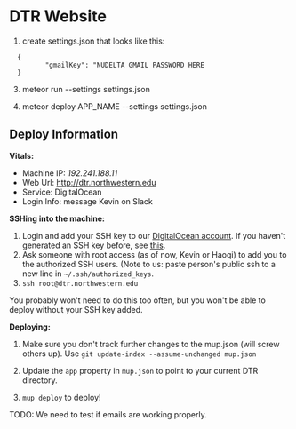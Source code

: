 DTR Website
==============

1. create settings.json that looks like this:

```
  {
         "gmailKey": "NUDELTA GMAIL PASSWORD HERE
  }
```

3. meteor run --settings settings.json

4. meteor deploy APP_NAME --settings settings.json

## Deploy Information

**Vitals:**
* Machine IP: _192.241.188.11_
* Web Url: http://dtr.northwestern.edu
* Service: DigitalOcean
* Login Info: message Kevin on Slack

**SSHing into the machine:**

1. Login and add your SSH key to our [DigitalOcean account](https://cloud.digitalocean.com/settings/security). If you haven't generated an SSH key before, see [this](https://www.digitalocean.com/community/tutorials/how-to-set-up-ssh-keys--2).
2. Ask someone with root access (as of now, Kevin or Haoqi) to add you to the authorized SSH users. (Note to us: paste person's public ssh to a new line in `~/.ssh/authorized_keys`.
3. `ssh root@dtr.northwestern.edu`

You probably won't need to do this too often, but you won't be able to deploy without your SSH key added.

**Deploying:**

1. Make sure you don't track further changes to the mup.json (will screw others up). Use `git update-index --assume-unchanged mup.json`

2. Update the `app` property in `mup.json` to point to your current DTR directory.

3. `mup deploy` to deploy!

TODO: We need to test if emails are working properly.
